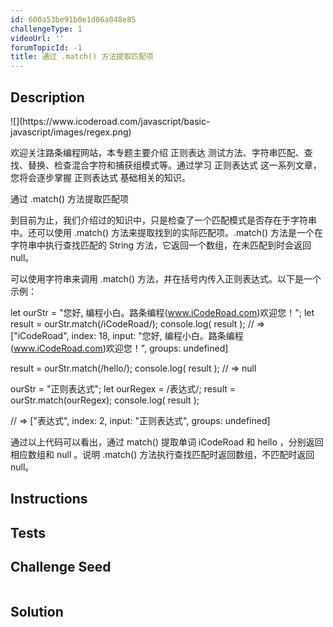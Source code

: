 ```yaml
---
id: 600a53be91b0e1d06a048e85
challengeType: 1
videoUrl: ''
forumTopicId: -1
title: 通过 .match() 方法提取匹配项
---
```


## Description
<section id='description'>
![](https://www.icoderoad.com/javascript/basic-javascript/images/regex.png)

欢迎关注路条编程网站，本专题主要介绍 正则表达 测试方法、字符串匹配、查找、替换、检查混合字符和捕获组模式等。通过学习 正则表达式 这一系列文章，您将会逐步掌握 正则表达式 基础相关的知识。

通过 .match() 方法提取匹配项

到目前为止，我们介绍过的知识中，只是检查了一个匹配模式是否存在于字符串中。还可以使用 .match() 
方法来提取找到的实际匹配项。.match() 方法是一个在字符串中执行查找匹配的 String 方法，它返回一个数组，在未匹配到时会返回 null。

可以使用字符串来调用 .match() 方法，并在括号内传入正则表达式。以下是一个示例：

let ourStr = "您好, 编程小白。路条编程(www.iCodeRoad.com)欢迎您！";
let result = ourStr.match(/iCodeRoad/);
console.log( result );
// => ["iCodeRoad", index: 18, input: "您好, 编程小白。路条编程(www.iCodeRoad.com)欢迎您！", groups: undefined]

result = ourStr.match(/hello/);
console.log( result );
// => null

ourStr = "正则表达式";
let ourRegex = /表达式/;
result = ourStr.match(ourRegex);
console.log( result );

// => ["表达式", index: 2, input: "正则表达式", groups: undefined]

通过以上代码可以看出，通过 match() 提取单词 iCodeRoad 和 hello ，分别返回相应数组和 null 。说明 .match() 方法执行查找匹配时返回数组，不匹配时返回 null。

</section>

## Instructions
<section id='instructions'>

</section>

## Tests
<section id='tests'>

</section>

## Challenge Seed
<section id='challengeSeed'>

<div id='js-seed'>

```js

```

</div>



</section>

## Solution
<section id='solution'>


</section>
